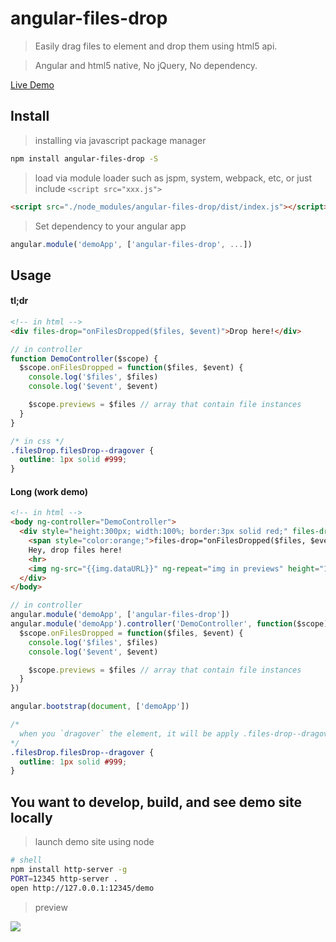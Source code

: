 # angular-files-drop

> Easily drag files to element and drop them using html5 api.

> Angular and html5 native, No jQuery, No dependency.

[Live Demo](http://jsbin.com/kawupikano/1/)

## Install

> installing via javascript package manager

```sh
npm install angular-files-drop -S
```

> load via module loader such as jspm, system, webpack, etc, or just include `<script src="xxx.js">`

```html
<script src="./node_modules/angular-files-drop/dist/index.js"></script>
```

> Set dependency to your angular app

```js
angular.module('demoApp', ['angular-files-drop', ...])
```

## Usage

#### tl;dr

```html
<!-- in html -->
<div files-drop="onFilesDropped($files, $event)">Drop here!</div>
```

```js
// in controller
function DemoController($scope) {
  $scope.onFilesDropped = function($files, $event) {
    console.log('$files', $files)
    console.log('$event', $event)

    $scope.previews = $files // array that contain file instances
  }
}
```

```css
/* in css */
.filesDrop.filesDrop--dragover {
  outline: 1px solid #999;
}
```

#### Long (work demo)

```html
<!-- in html -->
<body ng-controller="DemoController">
  <div style="height:300px; width:100%; border:3px solid red;" files-drop="onFilesDropped($files, $event)">
    <span style="color:orange;">files-drop="onFilesDropped($files, $event)"</span>
    Hey, drop files here!
    <hr>
    <img ng-src="{{img.dataURL}}" ng-repeat="img in previews" height="100" width="100" style="object-fit:contain; background: #eee; margin:10px; border:1px solid #999;">
  </div>
</body>
```

```js
// in controller
angular.module('demoApp', ['angular-files-drop'])
angular.module('demoApp').controller('DemoController', function($scope) {
  $scope.onFilesDropped = function($files, $event) {
    console.log('$files', $files)
    console.log('$event', $event)

    $scope.previews = $files // array that contain file instances
  }
})

angular.bootstrap(document, ['demoApp'])
```

```css
/*
  when you `dragover` the element, it will be apply .files-drop--dragover to it.
*/
.filesDrop.filesDrop--dragover {
  outline: 1px solid #999;
}
```

## You want to develop, build, and see demo site locally

> launch demo site using node

```sh
# shell
npm install http-server -g
PORT=12345 http-server .
open http://127.0.0.1:12345/demo
```

> preview

![](http://i.imgur.com/YOfWAep.png)
